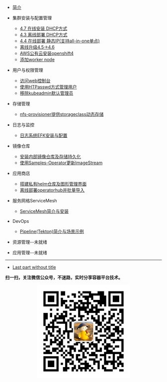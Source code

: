 * [简介](README.md)

* 集群安装与配置管理
  * [4.7 在线安装 DHCP方式](./集群安装与管理/openshift4.7-install-online-DHCP.md)
  * [4.3 离线部署 DHCP方式](https://github.com/cai11745/k8s-ocp-yaml/blob/master/ocp4/2020-02-25-openshift4.3-install-offline-dhcp.md)
  * [4.4 在线部署 静态IP(支持all-in-one单点)](https://github.com/cai11745/k8s-ocp-yaml/blob/master/ocp4/2020-02-25-openshift4.4-install-online-staticIP-allinone.md)
  * [离线升级4.5->4.6](./集群安装与管理/离线升级-4.5-to-4.6.md)
  * [AWS公有云安装openshift4](./集群安装与管理/使用redhat-lab在aws上安装openshift4.md)
  * [添加worker node](./集群安装与管理/添加worker-node.md)


* 用户与权限管理
  * [访问web控制台](./用户与权限管理/访问web控制台.md)
  * [使用HTPasswd方式管理用户](./用户与权限管理/使用HTPasswd方式管理用户.md)
  * [移除kubeadmin默认管理员](./用户与权限管理/移除kubeadmin默认管理员.md)

* 存储管理
  * [nfs-provisioner提供storageclass动态存储](./存储管理/nfs-provisioner提供storageclass动态存储.md)

* 日志与监控
  * [日志系统EFK安装与配置](./日志与监控/日志系统EFK安装与配置.md)

* 镜像仓库
  * [安装内部镜像仓库及存储持久化](./镜像仓库/安装内部镜像仓库及存储持久化.md)
  * [使用Samples-Operator更新ImageStream](./镜像仓库/使用Samples-Operator更新ImageStream.md)

* 应用商店
  * [搭建私有helm仓库及图形管理界面](./应用商店/搭建私有helm仓库及图形管理界面.md)
  * [离线部署operatorhub并批量导入](./应用商店/离线部署operatorhub并批量导入operator.md)

* 服务网格ServiceMesh
  * [ServiceMesh简介与安装](./服务网格ServiceMesh/ServiceMesh简介与istio安装.md)
 
* DevOps
  * [Pipeline(Tekton)简介与场景示例](./DevOps/openshift-pipeline-Tekton简介与场景示例.md)

* 资源管理--未就绪

* 应用管理--未就绪

----

* [Last part without title]()

**扫一扫，关注微信公众号，不迷路，实时分享容器平台技术。**

<div align="center"><img width="300" height="300" src="./images/gongzhonghao.jpeg"/></div>
